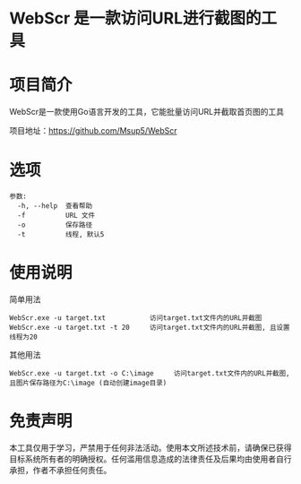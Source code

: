 # WebScr 是一款访问URL进行截图的工具

# 项目简介

WebScr是一款使用Go语言开发的工具，它能批量访问URL并截取首页图的工具

项目地址：https://github.com/Msup5/WebScr

# 选项

```
参数:
  -h, --help  查看帮助
  -f          URL 文件
  -o          保存路径
  -t          线程, 默认5
```



# 使用说明

简单用法

```
WebScr.exe -u target.txt           访问target.txt文件内的URL并截图
WebScr.exe -u target.txt -t 20     访问target.txt文件内的URL并截图, 且设置线程为20
```

其他用法

```
WebScr.exe -u target.txt -o C:\image     访问target.txt文件内的URL并截图, 且图片保存路径为C:\image (自动创建image目录)
```

# 免责声明

本工具仅用于学习，严禁用于任何非法活动。使用本文所述技术前，请确保已获得目标系统所有者的明确授权。任何滥用信息造成的法律责任及后果均由使用者自行承担，作者不承担任何责任。
